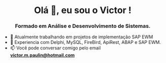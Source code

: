 <h1 align="center">Olá 👋, eu sou o Victor !</h1>
<h3 align="center">Formado em Análise e Desenvolvimento de Sistemas.</h3>

- 🔭 Atualmente trabalhando em projetos de implementação SAP EWM
- 🌱 Experiencia com Delphi, MySQL, FireBird, ApiRest, ABAP e SAP EWM.
- 📫 Você pode conversar comigo pelo email **victor.m.paulin@hotmail.com**

